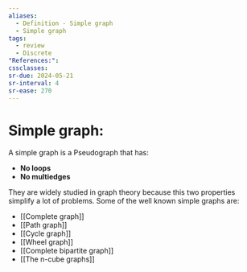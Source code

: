 ```yaml
---
aliases:
  - Definition - Simple graph
  - Simple graph
tags:
  - review
  - Discrete
"References:": 
cssclasses:
sr-due: 2024-05-21
sr-interval: 4
sr-ease: 270
---
```

# Simple graph:
A simple graph is a Pseudograph that has: 
+ **No loops**
+ **No multiedges**

They are widely studied in graph theory because this two properties simplify a lot of problems. Some of the well known simple graphs are:

+ [[Complete graph]]
+ [[Path graph]]
+ [[Cycle graph]]
+ [[Wheel graph]]
+ [[Complete bipartite graph]]
+ [[The n-cube graphs]]
